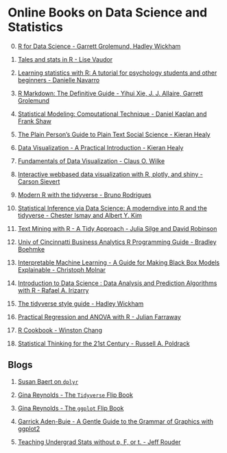 Online Books on Data Science and Statistics
================

0.  [R for Data Science - Garrett Grolemund, Hadley
    Wickham](https://r4ds.had.co.nz/)

1.  [Tales and stats in R - Lise
    Vaudor](http://perso.ens-lyon.fr/lise.vaudor/grimoireStat/_book/)

2.  [Learning statistics with R: A tutorial for psychology students and
    other beginners - Danielle
    Navarro](https://learningstatisticswithr.com/book/)

3.  [R Markdown: The Definitive Guide - Yihui Xie, J. J. Allaire,
    Garrett Grolemund](https://bookdown.org/yihui/rmarkdown/)

4.  [Statistical Modeling: Computational Technique - Daniel Kaplan and
    Frank Shaw](http://mosaic-web.org/go/SM2-technique/)

5.  [The Plain Person’s Guide to Plain Text Social Science - Kieran
    Healy](http://plain-text.co/index.html#introduction)

6.  [Data Visualization - A Practical Introduction - Kieran
    Healy](https://socviz.co/)

7.  [Fundamentals of Data Visualization - Claus O.
    Wilke](https://serialmentor.com/dataviz/)

8.  [Interactive webbased data visualization with R, plotly, and shiny -
    Carson Sievert](https://plotly-r.com/)

9.  [Modern R with the tidyverse - Bruno
    Rodrigues](https://b-rodrigues.github.io/modern_R/)

10. [Statistical Inference via Data Science: A moderndive into R and the
    tidyverse - Chester Ismay and Albert Y.
    Kim](https://moderndive.com/)

11. [Text Mining with R - A Tidy Approach - Julia Silge and David
    Robinson](https://www.tidytextmining.com/)

12. [Univ of Cincinnatti Business Analytics R Programming Guide -
    Bradley Boehmke](https://uc-r.github.io/)

13. [Interpretable Machine Learning - A Guide for Making Black Box
    Models Explainable - Christoph
    Molnar](https://christophm.github.io/interpretable-ml-book/)

14. [Introduction to Data Science : Data Analysis and Prediction
    Algorithms with R - Rafael A.
    Irizarry](https://rafalab.github.io/dsbook/)

15. [The tidyverse style guide - Hadley
    Wickham](https://style.tidyverse.org/)

16. [Practical Regression and ANOVA with R - Julian
    Farraway](https://cloud.r-project.org/doc/contrib/Faraway-PRA.pdf)

17. [R Cookbook - Winston Chang](http://www.cookbook-r.com/Graphs/)

18. [Statistical Thinking for the 21st Century - Russell A.
    Poldrack](http://statsthinking21.org/index.html)

## Blogs

1.  [Susan Baert on
    `dplyr`](https://suzanbaert.netlify.com/2018/01/dplyr-tutorial-1/)

2.  [Gina Reynolds - The `Tidyverse` Flip
    Book](https://evamaerey.github.io/tidyverse_in_action/tidyverse_in_action.html#1)

3.  [Gina Reynolds - The `ggplot` Flip
    Book](https://evamaerey.github.io/ggplot_flipbook/ggplot_flipbook_xaringan.html#1)

4.  [Garrick Aden-Buie - A Gentle Guide to the Grammar of Graphics with
    ggplot2](https://gadenbuie.github.io/gentle-ggplot2)

5.  [Teaching Undergrad Stats without p, F, or t. - Jeff
    Rouder](https://jeffrouder.blogspot.com/2019/03/teaching-undergrad-stats-without-p-f-or.html)

